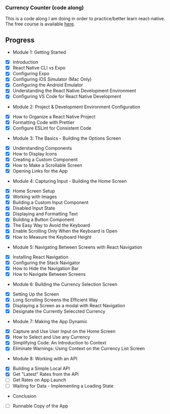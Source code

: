 ### Currency Counter (code along)

This is a code along I am doing in order to practice/better learn react-native.  The free course is available [here](https://learn.reactnativeschool.com/courses/enrolled/175915).

## Progress

* Module 1: Getting Started
- [x] Introduction
- [x] React Native CLI vs Expo
- [x] Configuring Expo
- [x] Configuring iOS Simulator (Mac Only)
- [x] Configuring the Android Emulator
- [x] Understanding the React Native Development Environment
- [x] Configuring VS Code for React Native Development
* Module 2: Project & Development Environment Configuration
- [x] How to Organize a React Native Project
- [x] Formatting Code with Prettier
- [x] Configure ESLint for Consistent Code
* Module 3: The Basics - Building the Options Screen
- [x] Understanding Components
- [x] How to Display Icons
- [x] Creating a Custom Component
- [x] How to Make a Scrollable Screen
- [x] Opening Links for the App
* Module 4: Capturing Input - Building the Home Screen
- [x] Home Screen Setup
- [x] Working with Images
- [x] Building a Custom Input Component
- [x] Disabled Input State
- [x] Displaying and Formatting Text
- [x] Building a Button Component
- [x] The Easy Way to Avoid the Keyboard
- [x] Enable Scrolling Only When the Keyboard is Open
- [x] How to Measure the Keyboard Height
* Module 5: Navigating Between Screens with React Navigation
- [x] Installing React Navigation
- [x] Configuring the Stack Navigator
- [x] How to Hide the Navigation Bar
- [x] How to Navigate Between Screens
* Module 6: Building the Currency Selection Screen
- [x] Setting Up the Screen
- [x] Long Scrolling Screens the Efficient Way
- [x] Displaying a Screen as a modal with React Navigation
- [x] Designate the Currently Seleccted Currency
* Module 7: Making the App Dynamic
- [x] Capture and Use User Input on the Home Screen
- [x] How to Select and Use any Currency
- [x] Simplifying Code: An Introduction to Context
- [x] Eliminate Warnings: Using Context on the Currency List Screen
* Module 8: Working with an API
- [x] Building a Simple Local API
- [x] Get "Latest" Rates from the API
- [ ] Get Rates on App Launch
- [ ] Waiting for Data - Implementing a Loading State
* Conclusion
- [ ] Runnable Copy of the App